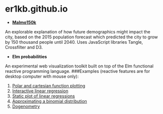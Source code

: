 # er1kb.github.io

- [**Malmo150k**](https://er1kb.github.io/malmo150k/)

An explorable explanation of how future demographics might impact the city, based on the 2015 population forecast which predicted the city to grow by 150 thousand people until 2040. Uses JavaScript libraries Tangle, Crossfilter and D3. 

- **Elm probabilities**

An experimental web visualization toolkit built on top of the Elm functional reactive programming language. 
###Examples (reactive features are for desktop computer with mouse only):
1. [Polar and cartesian function plotting](http://er1kb.github.io/elm-probabilities/examples/trig_with_overlay.html)
2. [Interactive linear regression](http://er1kb.github.io/elm-probabilities/examples/Interactive_regression.html)
3. [Static plot of linear regressions](http://er1kb.github.io/elm-probabilities/examples/linear_regression.html)
4. [Approximating a binomial distribution](http://er1kb.github.io/elm-probabilities/examples/binom_en.html)
5. [Dogenometry](http://er1kb.github.io/elm-probabilities/examples/Dogenometry1.html)

